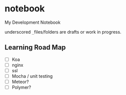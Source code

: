 # notebook
My Development Notebook

underscored `_`files/folders are drafts or work in progress.

## Learning Road Map
- [ ] Koa
- [ ] nginx
- [ ] ssl
- [ ] Mocha / unit testing
- [ ] Meteor?
- [ ] Polymer?
